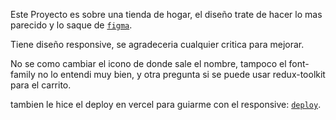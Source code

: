 Este Proyecto es sobre una tienda de hogar, el diseño trate de hacer lo mas parecido y lo saque de  [`figma`](https://www.figma.com/file/hhASU9wrxs5MacXysXnqO3/eCommerce-Website-%7C-Web-Page-Design-%7C-UI-KIT-%7C-Interior-Landing-Page-(Community)?type=design&node-id=117-336&mode=design&t=3qAyO0s5fTxZoCo2-0).

Tiene diseño responsive, se agradeceria cualquier critica para mejorar.

No se como cambiar el icono de donde sale el nombre, tampoco el font-family no lo entendi muy bien, y otra pregunta si se puede usar redux-toolkit para el carrito.

tambien le hice el deploy en vercel para guiarme con el responsive: [`deploy`](https://ecommerce-coder-house.vercel.app/).

